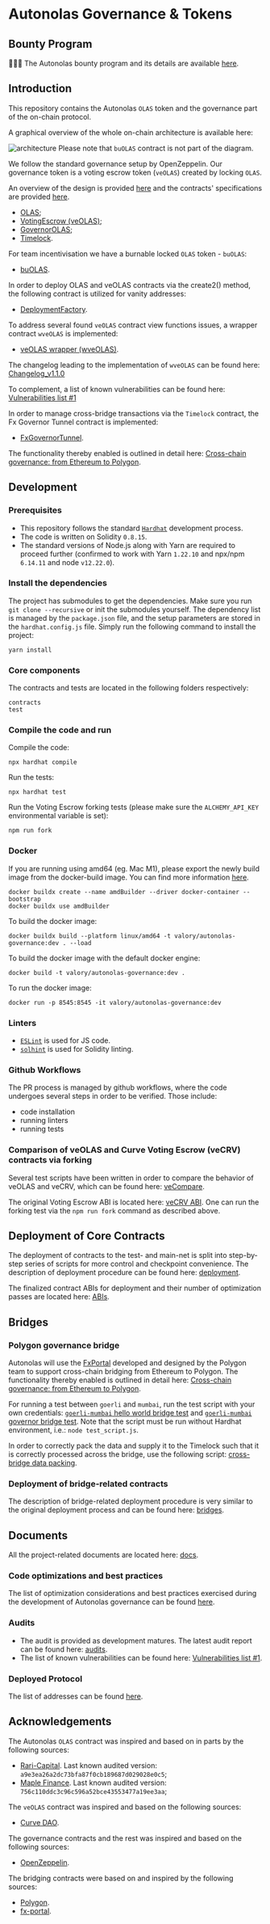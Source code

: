 # Autonolas Governance & Tokens

## Bounty Program
:mega::satellite::boom: The Autonolas bounty program and its details are available [here](https://immunefi.com/bounty/autonolas/).

## Introduction
This repository contains the Autonolas `OLAS` token and the governance part of the on-chain protocol.

A graphical overview of the whole on-chain architecture is available here:

![architecture](https://github.com/valory-xyz/autonolas-governance/blob/main/docs/On-chain_architecture_v4.png?raw=true)
Please note that `buOLAS` contract is not part of the diagram.

We follow the standard governance setup by OpenZeppelin. Our governance token is a voting escrow token (`veOLAS`) created by locking `OLAS`.

An overview of the design is provided [here](https://github.com/valory-xyz/autonolas-governance/blob/main/docs/Governance_process.pdf?raw=true) and the contracts' specifications are provided [here](https://github.com/valory-xyz/autonolas-governance/blob/main/docs/Specs%20of%20governance%20contracts_v1.1.0.pdf?raw=true).

- [OLAS](https://github.com/valory-xyz/autonolas-governance/blob/main/contracts/OLAS.sol);
- [VotingEscrow (veOLAS)](https://github.com/valory-xyz/autonolas-governance/blob/main/contracts/veOLAS.sol);
- [GovernorOLAS](https://github.com/valory-xyz/autonolas-governance/blob/main/contracts/GovernorOLAS.sol);
- [Timelock](https://github.com/valory-xyz/autonolas-governance/blob/main/contracts/Timelock.sol).

For team incentivisation we have a burnable locked `OLAS` token - `buOLAS`:
- [buOLAS](https://github.com/valory-xyz/autonolas-governance/blob/main/contracts/buOLAS.sol).

In order to deploy OLAS and veOLAS contracts via the create2() method, the following contract is utilized for vanity addresses:
- [DeploymentFactory](https://github.com/valory-xyz/autonolas-governance/blob/main/contracts/DeploymentFactory.sol).

To address several found `veOLAS` contract view functions issues, a wrapper contract `wveOLAS` is implemented:
- [veOLAS wrapper (wveOLAS)](https://github.com/valory-xyz/autonolas-governance/blob/main/contracts/wveOLAS.sol).

The changelog leading to the implementation of `wveOLAS` can be found here: [Changelog_v1.1.0](https://github.com/valory-xyz/autonolas-governance/blob/main/docs/Changelog_v1.1.0.pdf?raw=true)

To complement, a list of known vulnerabilities can be found here: [Vulnerabilities list #1](https://github.com/valory-xyz/autonolas-governance/blob/main/docs/Vulnerabilities_list%231.pdf?raw=true)

In order to manage cross-bridge transactions via the `Timelock` contract, the Fx Governor Tunnel contract is implemented:
- [FxGovernorTunnel](https://github.com/valory-xyz/autonolas-governance/blob/main/contracts/bridges/FxGovernorTunnel.sol).

The functionality thereby enabled is outlined in detail here: [Cross-chain governance: from Ethereum to Polygon](https://github.com/valory-xyz/autonolas-governance/blob/main/docs/governace_bridge.pdf?raw=true).


## Development

### Prerequisites
- This repository follows the standard [`Hardhat`](https://hardhat.org/tutorial/) development process.
- The code is written on Solidity `0.8.15`.
- The standard versions of Node.js along with Yarn are required to proceed further (confirmed to work with Yarn `1.22.10` and npx/npm `6.14.11` and node `v12.22.0`).

### Install the dependencies
The project has submodules to get the dependencies. Make sure you run `git clone --recursive` or init the submodules yourself.
The dependency list is managed by the `package.json` file,
and the setup parameters are stored in the `hardhat.config.js` file.
Simply run the following command to install the project:
```
yarn install
```

### Core components
The contracts and tests are located in the following folders respectively:
```
contracts
test
```

### Compile the code and run
Compile the code:
```
npx hardhat compile
```
Run the tests:
```
npx hardhat test
```
Run the Voting Escrow forking tests (please make sure the `ALCHEMY_API_KEY` environmental variable is set):
```
npm run fork
```

### Docker

If you are running using amd64 (eg. Mac M1), please export the newly build image from the docker-build image.
You can find more information [here](https://docs.docker.com/build/building/multi-platform/).
```
docker buildx create --name amdBuilder --driver docker-container --bootstrap
docker buildx use amdBuilder
```

To build the docker image:
```
docker buildx build --platform linux/amd64 -t valory/autonolas-governance:dev . --load
```

To build the docker image with the default docker engine:
```
docker build -t valory/autonolas-governance:dev .
```

To run the docker image:
```
docker run -p 8545:8545 -it valory/autonolas-governance:dev
```

### Linters
- [`ESLint`](https://eslint.org) is used for JS code.
- [`solhint`](https://github.com/protofire/solhint) is used for Solidity linting.


### Github Workflows
The PR process is managed by github workflows, where the code undergoes
several steps in order to be verified. Those include:
- code installation
- running linters
- running tests

### Comparison of veOLAS and Curve Voting Escrow (veCRV) contracts via forking
Several test scripts have been written in order to compare the behavior of veOLAS and veCRV, which can be found here: [veCompare](https://github.com/valory-xyz/autonolas-governance/blob/main/scripts/veCompare).

The original Voting Escrow ABI is located here: [veCRV ABI](https://github.com/valory-xyz/autonolas-governance/blob/main/abis/test/veCRV.json).
One can run the forking test via the `npm run fork` command as described above.

## Deployment of Core Contracts
The deployment of contracts to the test- and main-net is split into step-by-step series of scripts for more control and checkpoint convenience.
The description of deployment procedure can be found here: [deployment](https://github.com/valory-xyz/autonolas-governance/blob/main/scripts/deployment).

The finalized contract ABIs for deployment and their number of optimization passes are located here: [ABIs](https://github.com/valory-xyz/autonolas-governance/blob/main/abis).

## Bridges

### Polygon governance bridge 
Autonolas will use the [FxPortal](https://github.com/fx-portal/contracts) developed and designed by the Polygon team to support cross-chain bridging from Ethereum to Polygon. The functionality thereby enabled is outlined in detail
here: [Cross-chain governance: from Ethereum to Polygon](https://github.com/valory-xyz/autonolas-governance/blob/main/docs/governace_bridge.pdf?raw=true). 

For running a test between `goerli` and `mumbai`, run the test script with your own credentials: [`goerli-mumbai` hello world bridge test](https://github.com/valory-xyz/autonolas-governance/blob/main/scripts/bridges/test/fx_goerli_mumbai_hello_world.js)
and [`goerli-mumbai` governor bridge test](https://github.com/valory-xyz/autonolas-governance/blob/main/scripts/bridges/test/fx_goerli_mumbai_governor.js).
Note that the script must be run without Hardhat environment, i.e.: `node test_script.js`.

In order to correctly pack the data and supply it to the Timelock such that it is correctly processed across the bridge,
use the following script: [cross-bridge data packing](https://github.com/valory-xyz/autonolas-governance/blob/main/scripts/bridges/pack-data.js).

### Deployment of bridge-related contracts
The description of bridge-related deployment procedure is very similar to the original deployment process and can be found here: [bridges](https://github.com/valory-xyz/autonolas-governance/blob/main/scripts/bridges).

## Documents
All the project-related documents are located here: [docs](https://github.com/valory-xyz/autonolas-governance/blob/main/docs).

### Code optimizations and best practices
The list of optimization considerations and best practices exercised during the development of Autonolas governance
can be found [here](https://github.com/valory-xyz/autonolas-governance/blob/main/docs/optimizations.md).

### Audits
- The audit is provided as development matures. The latest audit report can be found here: [audits](https://github.com/valory-xyz/autonolas-governance/blob/main/audits).
- The list of known vulnerabilities can be found here: [Vulnerabilities list #1](https://github.com/valory-xyz/autonolas-governance/blob/main/docs/Vulnerabilities_list%231.pdf?raw=true).

### Deployed Protocol
The list of addresses can be found [here](https://github.com/valory-xyz/autonolas-governance/blob/main/docs/mainnet_addresses).


## Acknowledgements
The Autonolas `OLAS` contract was inspired and based on in parts by the following sources:
- [Rari-Capital](https://github.com/Rari-Capital/solmate). Last known audited version: `a9e3ea26a2dc73bfa87f0cb189687d029028e0c5`;
- [Maple Finance](https://github.com/maple-labs/erc20). Last known audited version: `756c110ddc3c96c596a52bce43553477a19ee3aa`;

The `veOLAS` contract was inspired and based on the following sources:
- [Curve DAO](https://github.com/curvefi/curve-dao-contracts).

The governance contracts and the rest was inspired and based on the following sources:
- [OpenZeppelin](https://github.com/OpenZeppelin/openzeppelin-contracts).

The bridging contracts were based on and inspired by the following sources:
- [Polygon](https://github.com/maticnetwork).
- [fx-portal](https://github.com/fx-portal).

